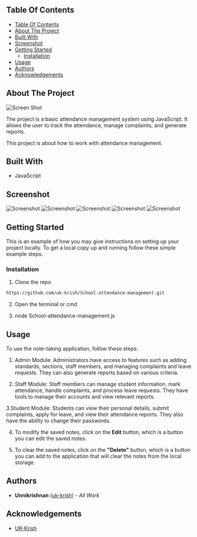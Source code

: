 <br/>

## Table Of Contents

- [Table Of Contents](#table-of-contents)
- [About The Project](#about-the-project)
- [Built With](#built-with)
- [Screenshot](#screenshot)
- [Getting Started](#getting-started)
  - [Installation](#installation)
- [Usage](#usage)
- [Authors](#authors)
- [Acknowledgements](#acknowledgements)

## About The Project

![Screen Shot](Screenshot/1.png)

The project is a basic attendance management system using JavaScript. It allows the user to track the attendance, manage complaints, and generate reports.

This project is about how to work with attendance management.

## Built With


* JavaScript

## Screenshot

![Screenshot](Screenshot/1.1.png)
![Screenshot](Screenshot/2.png)
![Screenshot](Screenshot/3.png)
![Screenshot](Screenshot/4.png)
![Screenshot](Screenshot/5.png)

## Getting Started



This is an example of how you may give instructions on setting up your project locally.
To get a local copy up and running follow these simple example steps.


### Installation

1. Clone the repo

```sh
https://github.com/uk-krish/School-attendance-management.git
```

2. Open the terminal or cmd

3. node School-attendance-management.js

## Usage
To use the note-taking application, follow these steps:


1. Admin Module: 
Administrators have access to features such as adding standards, sections, staff members, and managing complaints and leave requests. They can also generate reports based on various criteria.

2. Staff Module: 
Staff members can manage student information, mark attendance, handle complaints, and process leave requests. They have tools to manage their accounts and view relevant reports.

3.Student Module: 
Students can view their personal details, submit complaints, apply for leave, and view their attendance reports. They also have the ability to change their passwords.

4. To modify the saved notes, click on the **Edit** button, which is a button you can edit the saved notes.

5. To clear the saved notes, click on the **"Delete"** button, which is a button you can add to the application that will clear the notes from the local storage.

## Authors

* **Unnikrishnan** ([uk-krish](https://github.com/uk-krish)) - *All Work*

## Acknowledgements

* [UK-Krish](https://github.com/uk-krish)
